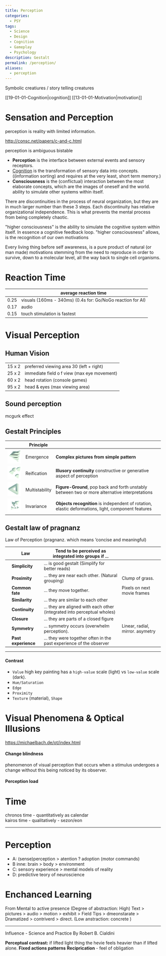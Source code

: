 ```yaml
---
title: Perception
categories:
  - PSY
tags:
  - Science
  - Design
  - Cognition
  - Gameplay
  - Psychology
description: Gestalt
permalink: /perception/
aliases:
  - perception
---
```

Symbolic creatiures / story telling creatures 

[[19-01-01-Cognition|cognition]]
[[13-01-01-Motivation|motivation]]

# Sensation and Perception

perception is reality with limited information.

http://consc.net/papers/c-and-c.html

perception is ambiguous bistable



- **Perception** is the interface between external events and sensory receptors.  
- [Cognition](/cognition/) is the transformation of sensory data into concepts.  ((information sorting) and requires at the very least, short term memory.)  
- **Consciousness** is the (conflictual) interaction between the most elaborate concepts, which are the images of oneself and the world.  
ability to simulate other systems within itself.

There are discontinuities in the process of neural organization, but they are in much larger number than these 3 steps. Each discontinuity has relative organizational independence. This is what prevents the mental process from being completely chaotic.

"higher consciousness" is the ability to simulate the cognitive system within itself. In essence a cognitive feedback loop.
 "higher consciousness" allows, is the recognition of our own motivations

Every living thing before self awareness, is a pure product of natural (or man made) motivations stemming from the need to reproduce in order to survive, down to a molecular level, all the way back to single cell organisms.



# Reaction Time

| | average reaction time |
|---|---|
0.25 | visuals (160ms - 340ms) (0.4s for: Go/NoGo reaction for AI)
0.17 | audio
0.15 | touch stimulation is fastest



# Visual Perception

## Human Vision

| | |
|---|---|
15 x 2 | preferred viewing area 30 (left + right)  
25 x 2 | immediate field o f view (max eye movement)  
60 x 2 | head rotation  (console games)  
95 x 2 | head & eyes  (max viewing area)   


## Sound perception
mcgurk effect


## Gestalt Principles


| |Principle |   |
| - | - |- |
|<img src="/src/gestalt/gestprinc_v1.0003.png" width="100">  |Emergence | **Complex pictures from simple pattern**
|<img src="/src/gestalt/gestprinc_v1.0001.png" width="100"> |Reification |  **Illusory continuity** constructive or generative aspect of perception
|<img src="/src/gestalt/gestprinc_v1.0002.png" width="100"> |Multistability | **Figure-Ground**,  pop back and forth unstably between two or more alternative interpretations     
|<img src="/src/gestalt/gestprinc_v1.0004.png" width="100">|Invariance | **Objects recognition** is  independent of rotation, elastic deformations, light, component features


## Gestalt law of pragnanz

Law of Perception (pragnanz. which means ‘concise and meaningful)

| |Law |Tend to be perceived as integrated into groups if ... |  |
| - | - | - |- |
||**Simplicity** | ... is good gestalt  (Simplify for better reads)
||**Proximity** | ... they are near each other. (Natural grouping) | Clump of grass.
||**Common fate**  |... they move together. | Pixels on next movie frames
|| **Similarity** |  ... they are similar to each other
| | **Continuity**|  ... they are aligned with each other (integrated into perceptual wholes)
| | **Closure**|  ... they are parts of a closed figure
|| **Symmetry**| ... symmetry occurs (overwhelm perception). | Linear, radial, mirror. asymetry
| | **Past experience** | ... they were together often in the past experience of the observer |


---


#### Contrast   
- `Value` high key painting has a `high-value` scale (light) vs `low-value` scale (dark).  
- `Hue/Saturation`  
- `Edge`  
- `Proximity`  
- `Texture` (material), `Shape`

#  Visual Phenomena & Optical Illusions

https://michaelbach.de/ot/index.html

#### Change blindness
phenomenon of visual perception that occurs when a stimulus undergoes a change without this being noticed by its observer.

#### Perception load

# Time
chronos time - quantitatively as calendar    
kairos time - qualitatively - sezon/eon

--------------
# Perception
- A: (sense)perception > atention ? adoption (motor commands)
- B inne: brain > body > environment
- C: sensory experience > mental models of reality
- D: predictive teory of neuroscience

# Enchanced Learning
From Mental to active presence
(Degree of  abstraction: High) Text > pictures > audio > motion > exhibit > Field Tips > dmeonstarate > Dramatized > contriverd > direct.  (Low anstraction: concrete )



-----

 Influence - Science and Practice By Robert B. Cialdini

**Perceptual contrast:** 
if lifted light thing the hevie feels heavier than if lifted alone.
**Fixed actions patterns** 
**Reciprication** - feel of obligation